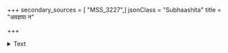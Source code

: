 +++
secondary_sources = [ "MSS_3227",]
jsonClass = "Subhaashita"
title = "अवज्ञया न"

+++

<details><summary>Text</summary>

अवज्ञया न दातव्यं कस्य चिल्लीलयापि वा।  
अवज्ञया कृतं हन्याद् दातारं नात्र संशयः॥
</details>
